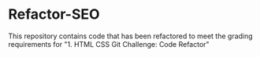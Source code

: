 # Refactor-SEO
This repository contains code that has been refactored to meet the grading requirements for "1. HTML CSS Git Challenge: Code Refactor"


